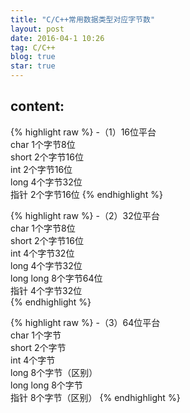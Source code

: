```yaml
---
title: "C/C++常用数据类型对应字节数"
layout: post
date: 2016-04-1 10:26
tag: C/C++
blog: true
star: true
---
```


## content:
 
{% highlight raw %}
-（1）16位平台  
char         1个字节8位  
short        2个字节16位  
int          2个字节16位  
long         4个字节32位  
指针          2个字节16位 
{% endhighlight %}

{% highlight raw %}
-（2）32位平台  
char         1个字节8位  
short        2个字节16位  
int          4个字节32位  
long         4个字节32位  
long long    8个字节64位   
指针          4个字节32位  
{% endhighlight %} 

{% highlight raw %}
-（3）64位平台  
char         1个字节  
short        2个字节  
int          4个字节   
long         8个字节（区别）  
long long    8个字节  
指针          8个字节（区别）
{% endhighlight %} 
